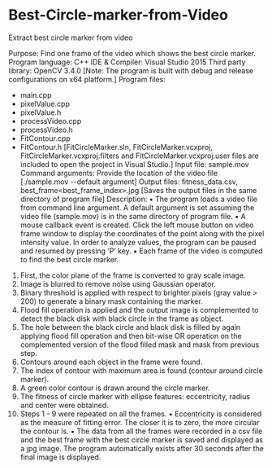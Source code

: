 # Best-Circle-marker-from-Video
Extract best circle marker from video 

Purpose: Find one frame of the video which shows the best circle marker.
Program language: C++
IDE & Compiler: Visual Studio 2015
Third party library: OpenCV 3.4.0
[Note: The program is built with debug and release configurations on x64 platform.]
Program files:
- main.cpp
- pixelValue.cpp
- pixelValue.h
- processVideo.cpp
- processVideo.h
- FitContour.cpp
- FitContour.h
[FitCircleMarker.sln, FitCircleMarker.vcxproj, FitCircleMarker.vcxproj.filters and FitCircleMarker.vcxproj.user files are included to open the project in Visual Studio.]
Input file: sample.mov
Command arguments: Provide the location of the video file
[./sample.mov --default argument]
Output files: fitness_data.csv, best_frame<best_frame_index>.jpg
[Saves the output files in the same directory of program file]
Description:
▪ The program loads a video file from command line argument. A default argument is set assuming the video file (sample.mov) is in the same directory of program file.
▪ A mouse callback event is created. Click the left mouse button on video frame window to display the coordinates of the point along with the pixel intensity value. In order to analyze values, the program can be paused and resumed by pressing ‘P’ key.
▪ Each frame of the video is computed to find the best circle marker.
1. First, the color plane of the frame is converted to gray scale image.
2. Image is blurred to remove noise using Gaussian operator.
3. Binary threshold is applied with respect to brighter pixels (gray value > 200) to generate a binary mask containing the marker.
4. Flood fill operation is applied and the output image is complemented to detect the black disk with black circle in the frame as object.
5. The hole between the black circle and black disk is filled by again applying flood fill operation and then bit-wise OR operation on the complemented version of the flood filled mask and mask from previous step.
6. Contours around each object in the frame were found.
7. The index of contour with maximum area is found (contour around circle marker).
8. A green color contour is drawn around the circle marker.
9. The fitness of circle marker with ellipse features: eccentricity, radius and center were obtained.
10. Steps 1 - 9 were repeated on all the frames.
▪ Eccentricity is considered as the measure of fitting error. The closer it is to zero, the more circular the contour is.
▪ The data from all the frames were recorded in a csv file and the best frame with the best circle marker is saved and displayed as a jpg image. The program automatically exists after 30 seconds after the final image is displayed.
